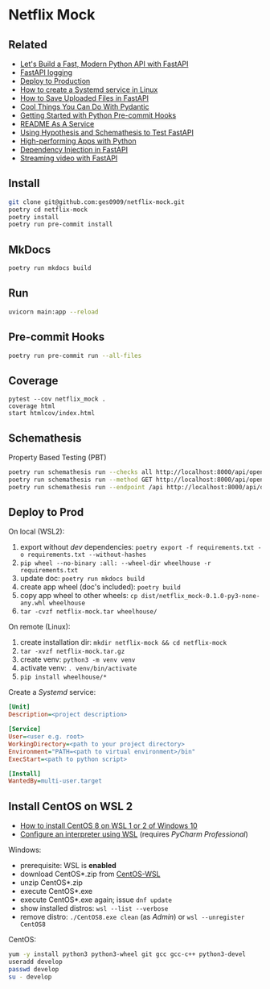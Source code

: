 # Netflix Mock

## Related

- [Let's Build a Fast, Modern Python API with FastAPI](https://www.youtube.com/watch?v=sBVb4IB3O_U)
- [FastAPI logging](https://philstories.medium.com/fastapi-logging-f6237b84ea64)
- [Deploy to Production](https://flask.palletsprojects.com/en/latest/tutorial/deploy/)
- [How to create a Systemd service in Linux](https://www.shubhamdipt.com/blog/how-to-create-a-systemd-service-in-linux/)
- [How to Save Uploaded Files in FastAPI](https://levelup.gitconnected.com/how-to-save-uploaded-files-in-fastapi-90786851f1d3)
- [Cool Things You Can Do With Pydantic](https://medium.com/swlh/cool-things-you-can-do-with-pydantic-fc1c948fbde0)
- [Getting Started with Python Pre-commit Hooks](https://towardsdatascience.com/getting-started-with-python-pre-commit-hooks-28be2b2d09d5)
- [README As A Service](https://readme.so/de)
- [Using Hypothesis and Schemathesis to Test FastAPI](https://testdriven.io/blog/fastapi-hypothesis/)
- [High-performing Apps with Python](https://www.toptal.com/python/build-high-performing-apps-with-the-python-fastapi-framework)
- [Dependency Injection in FastAPI](https://levelup.gitconnected.com/dependency-injection-in-fastapi-111e3e7aad28)
- [Streaming video with FastAPI](https://stribny.name/blog/fastapi-video/)

## Install

```sh
git clone git@github.com:ges0909/netflix-mock.git
poetry cd netflix-mock
poetry install
poetry run pre-commit install
```

## MkDocs

```sh
poetry run mkdocs build
```

## Run

```sh
uvicorn main:app --reload
```

## Pre-commit Hooks

```sh
poetry run pre-commit run --all-files
```

## Coverage

```shell
pytest --cov netflix_mock .
coverage html
start htmlcov/index.html
```

## Schemathesis

Property Based Testing (PBT)

```sh
poetry run schemathesis run --checks all http://localhost:8000/api/openapi.json
poetry run schemathesis run --method GET http://localhost:8000/api/openapi.json
poetry run schemathesis run --endpoint /api http://localhost:8000/api/openapi.json
```

## Deploy to Prod

On local (WSL2):

1. export without _dev_ dependencies: `poetry export -f requirements.txt -o requirements.txt --without-hashes`
1. `pip wheel --no-binary :all: --wheel-dir wheelhouse -r requirements.txt`
1. update doc: `poetry run mkdocs build`
1. create app wheel (doc's included): `poetry build`
1. copy app wheel to other wheels: `cp dist/netflix_mock-0.1.0-py3-none-any.whl wheelhouse`
1. `tar -cvzf netflix-mock.tar wheelhouse/`

<!--
`pip download --only-binary :all: --dest wheelhouse --platform linux_x86_64 --python-version 3.6.8 --implementation cp -r requirements.txt `
-->

On remote (Linux):

1. create installation dir: `mkdir netflix-mock && cd netflix-mock`
1. `tar -xvzf netflix-mock.tar.gz`
1. create venv: `python3 -m venv venv`
1. activate venv: `. venv/bin/activate`
1. `pip install wheelhouse/*`

Create a _Systemd_ service:

```ini
[Unit]
Description=<project description>

[Service]
User=<user e.g. root>
WorkingDirectory=<path to your project directory>
Environment="PATH=<path to virtual environment>/bin"
ExecStart=<path to python script>

[Install]
WantedBy=multi-user.target
```

## Install CentOS on WSL 2

- [How to install CentOS 8 on WSL 1 or 2 of Windows 10](https://www.how2shout.com/how-to/how-to-install-centos-8-on-wsl-windows-10.html)
- [Configure an interpreter using WSL](https://www.jetbrains.com/help/pycharm/using-wsl-as-a-remote-interpreter.html) (requires _PyCharm Professional_)

Windows:

- prerequisite: WSL is **enabled**
- download CentOS\*.zip from [CentOS-WSL](https://github.com/mishamosher/CentOS-WSL)
- unzip CentOS\*.zip
- execute CentOS\*.exe
- execute CentOS\*.exe again; issue `dnf update`
- show installed distros: `wsl --list --verbose`
- remove distro: `./CentOS8.exe clean` (as _Admin_) or `wsl --unregister CentOS8`

CentOS:

```sh
yum -y install python3 python3-wheel git gcc gcc-c++ python3-devel
useradd develop
passwd develop
su - develop
```
